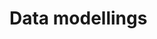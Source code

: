 ﻿<meta name="wikd:title" content="Data modelling">
<meta name="wikd:name" content="data-modelling">
<meta name="wikd:order" content="0">
<meta name="wikd:icon" content="fas fa-plug">

# Data modellings
